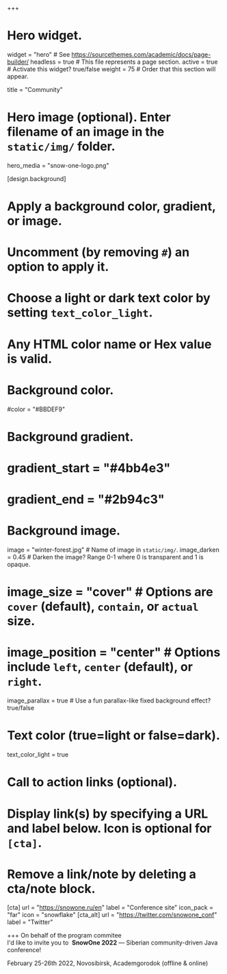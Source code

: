 +++
# Hero widget.
widget = "hero"  # See https://sourcethemes.com/academic/docs/page-builder/
headless = true  # This file represents a page section.
active = true  # Activate this widget? true/false
weight = 75  # Order that this section will appear.

title = "Community"

# Hero image (optional). Enter filename of an image in the `static/img/` folder.
hero_media = "snow-one-logo.png"

[design.background]
  # Apply a background color, gradient, or image.
  #   Uncomment (by removing `#`) an option to apply it.
  #   Choose a light or dark text color by setting `text_color_light`.
  #   Any HTML color name or Hex value is valid.

  # Background color.
  #color = "#BBDEF9"

  # Background gradient.
  # gradient_start = "#4bb4e3"
  # gradient_end = "#2b94c3"

  # Background image.
  image = "winter-forest.jpg"  # Name of image in `static/img/`.
  image_darken = 0.45  # Darken the image? Range 0-1 where 0 is transparent and 1 is opaque.
  # image_size = "cover"  #  Options are `cover` (default), `contain`, or `actual` size.
  # image_position = "center"  # Options include `left`, `center` (default), or `right`.
  image_parallax = true  # Use a fun parallax-like fixed background effect? true/false

  # Text color (true=light or false=dark).
  text_color_light = true

# Call to action links (optional).
#   Display link(s) by specifying a URL and label below. Icon is optional for `[cta]`.
#   Remove a link/note by deleting a cta/note block.
[cta]
  url = "https://snowone.ru/en"
  label = "Conference site"
  icon_pack = "far"
  icon = "snowflake"
[cta_alt]
  url = "https://twitter.com/snowone_conf"
  label = "Twitter"

+++
On behalf of the program commitee<br/>I'd like to invite you to&nbsp;
**SnowOne 2022** &mdash; Siberian community-driven Java conference!

February 25-26th 2022, Novosibirsk, Academgorodok (offline & online)
